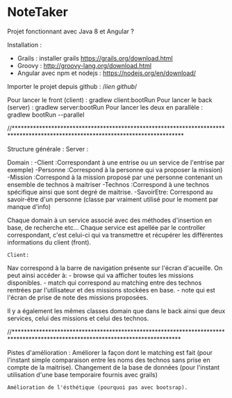 # NoteTaker

Projet fonctionnant avec Java 8 et Angular ?

Installation :
- Grails : installer grails https://grails.org/download.html
- Groovy : http://groovy-lang.org/download.html
- Angular avec npm et nodejs : https://nodejs.org/en/download/

Importer le projet depuis github : /*lien github*/

Pour lancer le front (client) : gradlew client:bootRun
Pour lancer le back (server) : gradlew server:bootRun
Pour lancer les deux en parallèle : gradlew bootRun --parallel


//********************************************************************************************************************************

Structure générale :
    Server :

Domain :
    -Client :Correspondant à une entrise ou un service de l'entrise par exemple)
    -Personne :Correspond à la personne qui va proposer la mission)
    -Mission :Correspond à la mission proposé par une personne contenant un ensemble de technos à maitriser
    -Technos :Correspond à une technos spécifique ainsi que sont degré de maitrise.
    -SavoirEtre: Correspond au savoir-être d'un personne (classe par vraiment utilisé pour le moment par manque d'info)

Chaque domain à un service associé avec des méthodes d'insertion en base, de recherche etc...
Chaque service est apellée par le controller correspondant, c'est celui-ci qui va transmettre et récupérer les différentes informations du client (front).


    Client:
Nav correspond à la barre de navigation présente sur l'écran d'acueille.
On peut ainsi accéder à:
    - browse qui va afficher toutes les missions disponibles.
    - match qui correspond au matching entre des technos rentrées par l'utilisateur et des missions stockées en base.
    - note qui est l'écran de prise de note des missions proposées.

Il y a également les mêmes classes domain que dans le back ainsi que deux services, celui des missions et celui des technos.

//*******************************************************************************************************************************

Pistes d'amélioration :
    Améliorer la façon dont le matching est fait (pour l'instant simple comparaison entre les noms des technos sans prise en compte de la maitrise).
    Changement de la base de données (pour l'instant utilisation d'une base temporaire fournis avec grails)

    Amélioration de l'ésthétique (pourquoi pas avec bootsrap).
